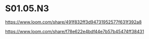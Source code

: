 # S01.05.N3

https://www.loom.com/share/491f832ff3d94731952577f631f392a8

https://www.loom.com/share/f78e622e4bdf44e7b57b45474ff38431
